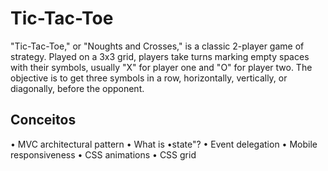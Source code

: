 # Tic-Tac-Toe

"Tic-Tac-Toe," or "Noughts and Crosses," is a classic 2-player game of strategy. Played on a 3x3 grid, players take turns marking empty spaces with their symbols, usually "X" for player one and "O" for player two. The objective is to get three symbols in a row, horizontally, vertically, or diagonally, before the opponent.

## Conceitos

• MVC architectural pattern
• What is •state"?
• Event delegation
• Mobile responsiveness
• CSS animations
• CSS grid
